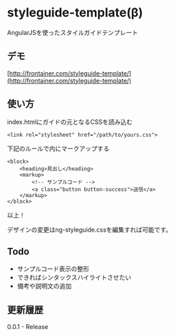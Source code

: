styleguide-template(β)
===================

AngularJSを使ったスタイルガイドテンプレート

## デモ
[http://frontainer.com/styleguide-template/](http://frontainer.com/styleguide-template/)

## 使い方
index.htmlにガイドの元となるCSSを読み込む

	<link rel="stylesheet" href="/path/to/yours.css">
	
下記のルールで<styleguide></styleguide>内にマークアップする

	<block>
		<heading>見出し</heading>
		<markup>
			<!-- サンプルコード -->
			<a class="button button-success">送信</a>
		</markup>
	</block>

以上！

デザインの変更はng-styleguide.cssを編集すれば可能です。

## Todo

* サンプルコード表示の整形
* できればシンタックスハイライトさせたい
* 備考や説明文の追加

## 更新履歴
0.0.1 - Release
